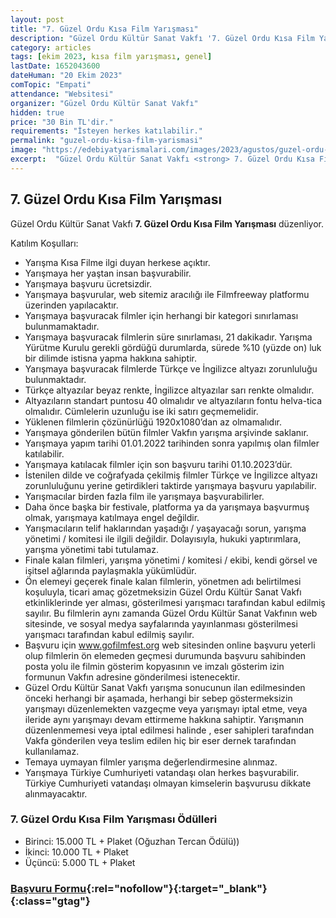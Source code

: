 ```yaml
---
layout: post
title: "7. Güzel Ordu Kısa Film Yarışması"
description: "Güzel Ordu Kültür Sanat Vakfı '7. Güzel Ordu Kısa Film Yarışması' düzenliyor."
category: articles
tags: [ekim 2023, kısa film yarışması, genel]
lastDate: 1652043600
dateHuman: "20 Ekim 2023"
comTopic: "Empati"
attendance: "Websitesi"
organizer: "Güzel Ordu Kültür Sanat Vakfı"
hidden: true
price: "30 Bin TL'dir."
requirements: "İsteyen herkes katılabilir."
permalink: "guzel-ordu-kisa-film-yarismasi"
image: "https://edebiyatyarismalari.com/images/2023/agustos/guzel-ordu-kisa-film-yarismasi.jpg"
excerpt:  "Güzel Ordu Kültür Sanat Vakfı <strong> 7. Güzel Ordu Kısa Film Yarışması </strong> düzenliyor."
---
```


## 7. Güzel Ordu Kısa Film Yarışması
Güzel Ordu Kültür Sanat Vakfı **7. Güzel Ordu Kısa Film Yarışması** düzenliyor.  

Katılım Koşulları:
- Yarışma Kısa Filme ilgi duyan herkese açıktır.
- Yarışmaya her yaştan insan başvurabilir.
- Yarışmaya başvuru ücretsizdir.
- Yarışmaya başvurular, web sitemiz aracılığı ile Filmfreeway platformu üzerinden yapılacaktır.
- Yarışmaya başvuracak filmler için herhangi bir kategori sınırlaması bulunmamaktadır.
- Yarışmaya başvuracak filmlerin süre sınırlaması, 21 dakikadır. Yarışma Yürütme Kurulu gerekli gördüğü durumlarda, sürede %10 (yüzde on) luk bir dilimde istisna yapma hakkına sahiptir.
- Yarışmaya başvuracak filmlerde Türkçe ve İngilizce altyazı zorunluluğu bulunmaktadır.
- Türkçe altyazılar beyaz renkte, İngilizce altyazılar sarı renkte olmalıdır.
- Altyazıların standart puntosu 40 olmalıdır ve altyazıların fontu helva-tica olmalıdır. Cümlelerin uzunluğu ise iki satırı geçmemelidir.
- Yüklenen filmlerin çözünürlüğü 1920x1080’dan az olmamalıdır.
- Yarışmaya gönderilen bütün filmler Vakfın yarışma arşivinde saklanır.
- Yarışmaya yapım tarihi 01.01.2022 tarihinden sonra yapılmış olan filmler katılabilir.
- Yarışmaya katılacak filmler için son başvuru tarihi 01.10.2023’dür.
- İstenilen dilde ve coğrafyada çekilmiş filmler Türkçe ve İngilizce altyazı zorunluluğunu yerine getirdikleri taktirde yarışmaya başvuru yapılabilir.
- Yarışmacılar birden fazla film ile yarışmaya başvurabilirler.
- Daha önce başka bir festivale, platforma ya da yarışmaya başvurmuş olmak, yarışmaya katılmaya engel değildir.
- Yarışmacıların telif haklarından yaşadığı / yaşayacağı sorun, yarışma yönetimi / komitesi ile ilgili değildir. Dolayısıyla, hukuki yaptırımlara, yarışma yönetimi tabi tutulamaz.
- Finale kalan filmleri, yarışma yönetimi / komitesi / ekibi, kendi görsel ve işitsel ağlarında paylaşmakla yükümlüdür.
- Ön elemeyi geçerek finale kalan filmlerin, yönetmen adı belirtilmesi koşuluyla, ticari amaç gözetmeksizin Güzel Ordu Kültür Sanat Vakfı etkinliklerinde yer alması, gösterilmesi yarışmacı tarafından kabul edilmiş sayılır. Bu filmlerin aynı zamanda Güzel Ordu Kültür Sanat Vakfının web sitesinde, ve sosyal medya sayfalarında yayınlanması gösterilmesi yarışmacı tarafından kabul edilmiş sayılır.
- Başvuru için www.gofilmfest.org web sitesinden online başvuru yeterli olup filmlerin ön elemeden geçmesi durumunda başvuru sahibinden posta yolu ile filmin gösterim kopyasının ve imzalı gösterim izin formunun Vakfın adresine gönderilmesi istenecektir.
- Güzel Ordu Kültür Sanat Vakfı yarışma sonucunun ilan edilmesinden önceki herhangi bir aşamada, herhangi bir sebep göstermeksizin yarışmayı düzenlemekten vazgeçme veya yarışmayı iptal etme, veya ileride aynı yarışmayı devam ettirmeme hakkına sahiptir. Yarışmanın düzenlenmemesi veya iptal edilmesi halinde , eser sahipleri tarafından Vakfa gönderilen veya teslim edilen hiç bir eser dernek tarafından kullanılamaz.
- Temaya uymayan filmler yarışma değerlendirmesine alınmaz.
- Yarışmaya Türkiye Cumhuriyeti vatandaşı olan herkes başvurabilir. Türkiye Cumhuriyeti vatandaşı olmayan kimselerin başvurusu dikkate alınmayacaktır.

### 7. Güzel Ordu Kısa Film Yarışması Ödülleri
- Birinci: 15.000 TL + Plaket (Oğuzhan Tercan Ödülü))
- İkinci: 10.000 TL + Plaket
- Üçüncü: 5.000 TL + Plaket


### [Başvuru Formu](https://filmfreeway.com/gofilmfest/?ref=edebiyatyarismalari.com){:rel="nofollow"}{:target="_blank"}{:class="gtag"}
